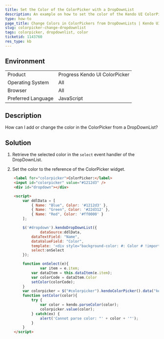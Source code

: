 ```yaml
---
title: Set the Color of the ColorPicker with a DropDownList
description: An example on how to set the color of the Kendo UI ColorPicker with a DropDownList.
type: how-to
page_title: Change Colors in ColorPickers from DropDownLists | Kendo UI ColorPicker
slug: colorpicker-change-dropdownlist
tags: colorpicker, dropdownlist, color
ticketid: 1143760
res_type: kb
---
```


## Environment

<table>
 <tr>
  <td>Product</td>
  <td>Progress Kendo UI ColorPicker</td>
 </tr>
 <tr>
  <td>Operating System</td>
  <td>All</td>
 </tr>
 <tr>
  <td>Browser</td>
  <td>All</td>
 </tr>
 <tr>
  <td>Preferred Language</td>
  <td>JavaScript</td>
 </tr>
</table>

## Description

How can I add or change the color in the ColorPicker from a DropDownList?

## Solution

1. Retrieve the selected color in the `select` event handler of the DropDownList.

1. Set the color to the reference of the ColorPicker widget.

```html
    <label for="colorpicker">ColorPicker:</label>
	<input id="colorpicker" value="#1212d3" />
	<div id="dropdown"></div>

	<script>
		var ddlData = [
			{ Name: "Blue", Color: '#1212d3' },
			{ Name: "Green", Color: '#22d312' },       
			{ Name: "Red", Color: '#ff0000' }
		];

		$('#dropdown').kendoDropDownList({
				dataSource:ddlData,
			dataTextField: "Name",
			dataValueField: "Color",
			template: '<div style="background-color: #: Color # !important">#: Name # </div>',
			select:onSelect
		});

		function onSelect(e){
				var item = e.item;
			var dataItem = this.dataItem(e.item);
			var colorCode = dataItem.Color                
			setColor(colorCode);     	      
		}
		var colorpicker = $("#colorpicker").kendoColorPicker().data("kendoColorPicker");
		function setColor(color){
			try {
				var color = kendo.parseColor(color);
				colorpicker.value(color);
			} catch(ex) {
				alert('Cannot parse color: "' + color + '"');
			}
		}  
	</script>
```
